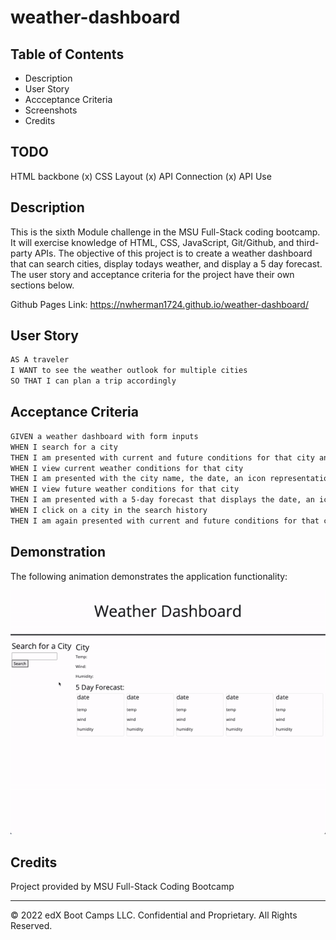 # weather-dashboard

## Table of Contents

- Description
- User Story
- Accceptance Criteria
- Screenshots
- Credits

## TODO

HTML backbone (x)
CSS Layout (x)
API Connection (x)
API Use

## Description

This is the sixth Module challenge in the MSU Full-Stack coding bootcamp. It will exercise knowledge of HTML, CSS, JavaScript, Git/Github, and third-party APIs. The objective of this project is to create a weather dashboard that can search cities, display todays weather, and display a 5 day forecast. The user story and acceptance criteria for the project have their own sections below.

Github Pages Link: https://nwherman1724.github.io/weather-dashboard/

## User Story

```md
AS A traveler
I WANT to see the weather outlook for multiple cities
SO THAT I can plan a trip accordingly
```

## Acceptance Criteria

```md
GIVEN a weather dashboard with form inputs
WHEN I search for a city
THEN I am presented with current and future conditions for that city and that city is added to the search history
WHEN I view current weather conditions for that city
THEN I am presented with the city name, the date, an icon representation of weather conditions, the temperature, the humidity, and the the wind speed
WHEN I view future weather conditions for that city
THEN I am presented with a 5-day forecast that displays the date, an icon representation of weather conditions, the temperature, the wind speed, and the humidity
WHEN I click on a city in the search history
THEN I am again presented with current and future conditions for that city
```

## Demonstration

The following animation demonstrates the application functionality:

![A user enters a city in search and the weater info comes up](./assets/dasgboard.gif)


## Credits

Project provided by MSU Full-Stack Coding Bootcamp

- - -
© 2022 edX Boot Camps LLC. Confidential and Proprietary. All Rights Reserved.
